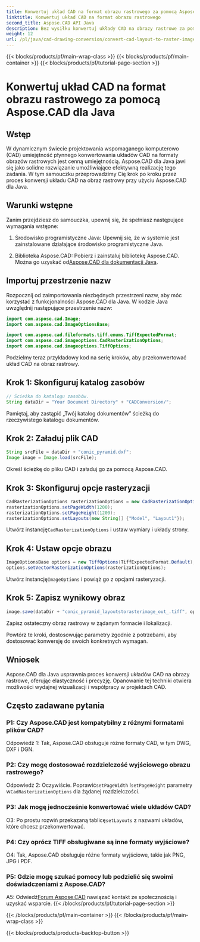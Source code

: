 ```yaml
---
title: Konwertuj układ CAD na format obrazu rastrowego za pomocą Aspose.CAD dla Java
linktitle: Konwertuj układ CAD na format obrazu rastrowego
second_title: Aspose.CAD API Java
description: Bez wysiłku konwertuj układy CAD na obrazy rastrowe za pomocą Aspose.CAD dla Java. Wysokiej jakości wizualizacja ułatwiająca lepszą współpracę.
weight: 12
url: /pl/java/cad-drawing-conversion/convert-cad-layout-to-raster-image/
---
```


{{< blocks/products/pf/main-wrap-class >}}
{{< blocks/products/pf/main-container >}}
{{< blocks/products/pf/tutorial-page-section >}}

# Konwertuj układ CAD na format obrazu rastrowego za pomocą Aspose.CAD dla Java

## Wstęp

W dynamicznym świecie projektowania wspomaganego komputerowo (CAD) umiejętność płynnego konwertowania układów CAD na formaty obrazów rastrowych jest cenną umiejętnością. Aspose.CAD dla Java jawi się jako solidne rozwiązanie umożliwiające efektywną realizację tego zadania. W tym samouczku przeprowadzimy Cię krok po kroku przez proces konwersji układu CAD na obraz rastrowy przy użyciu Aspose.CAD dla Java.

## Warunki wstępne

Zanim przejdziesz do samouczka, upewnij się, że spełniasz następujące wymagania wstępne:

1. Środowisko programistyczne Java: Upewnij się, że w systemie jest zainstalowane działające środowisko programistyczne Java.

2.  Biblioteka Aspose.CAD: Pobierz i zainstaluj bibliotekę Aspose.CAD. Można go uzyskać od[Aspose.CAD dla dokumentacji Java](https://reference.aspose.com/cad/java/).

## Importuj przestrzenie nazw

Rozpocznij od zaimportowania niezbędnych przestrzeni nazw, aby móc korzystać z funkcjonalności Aspose.CAD dla Java. W kodzie Java uwzględnij następujące przestrzenie nazw:

```java
import com.aspose.cad.Image;
import com.aspose.cad.ImageOptionsBase;

import com.aspose.cad.fileformats.tiff.enums.TiffExpectedFormat;
import com.aspose.cad.imageoptions.CadRasterizationOptions;
import com.aspose.cad.imageoptions.TiffOptions;
```

Podzielmy teraz przykładowy kod na serię kroków, aby przekonwertować układ CAD na obraz rastrowy.
## Krok 1: Skonfiguruj katalog zasobów

```java
// Ścieżka do katalogu zasobów.
String dataDir = "Your Document Directory" + "CADConversion/";
```

Pamiętaj, aby zastąpić „Twój katalog dokumentów” ścieżką do rzeczywistego katalogu dokumentów.

## Krok 2: Załaduj plik CAD

```java
String srcFile = dataDir + "conic_pyramid.dxf";
Image image = Image.load(srcFile);
```

Określ ścieżkę do pliku CAD i załaduj go za pomocą Aspose.CAD.

## Krok 3: Skonfiguruj opcje rasteryzacji

```java
CadRasterizationOptions rasterizationOptions = new CadRasterizationOptions();
rasterizationOptions.setPageWidth(1200);
rasterizationOptions.setPageHeight(1200);
rasterizationOptions.setLayouts(new String[] {"Model", "Layout1"});
```

 Utwórz instancję`CadRasterizationOptions` i ustaw wymiary i układy strony.

## Krok 4: Ustaw opcje obrazu

```java
ImageOptionsBase options = new TiffOptions(TiffExpectedFormat.Default);
options.setVectorRasterizationOptions(rasterizationOptions);
```

 Utwórz instancję`ImageOptions` i powiąż go z opcjami rasteryzacji.

## Krok 5: Zapisz wynikowy obraz

```java
image.save(dataDir + "conic_pyramid_layoutstorasterimage_out_.tiff", options);
```

Zapisz ostateczny obraz rastrowy w żądanym formacie i lokalizacji.

Powtórz te kroki, dostosowując parametry zgodnie z potrzebami, aby dostosować konwersję do swoich konkretnych wymagań.

## Wniosek

Aspose.CAD dla Java usprawnia proces konwersji układów CAD na obrazy rastrowe, oferując elastyczność i precyzję. Opanowanie tej techniki otwiera możliwości wydajnej wizualizacji i współpracy w projektach CAD.

## Często zadawane pytania

### P1: Czy Aspose.CAD jest kompatybilny z różnymi formatami plików CAD?

Odpowiedź 1: Tak, Aspose.CAD obsługuje różne formaty CAD, w tym DWG, DXF i DGN.

### P2: Czy mogę dostosować rozdzielczość wyjściowego obrazu rastrowego?

 Odpowiedź 2: Oczywiście. Poprawić`setPageWidth` I`setPageHeight` parametry w`CadRasterizationOptions` dla żądanej rozdzielczości.

### P3: Jak mogę jednocześnie konwertować wiele układów CAD?

 O3: Po prostu rozwiń przekazaną tablicę`setLayouts` z nazwami układów, które chcesz przekonwertować.

### P4: Czy oprócz TIFF obsługiwane są inne formaty wyjściowe?

O4: Tak, Aspose.CAD obsługuje różne formaty wyjściowe, takie jak PNG, JPG i PDF.

### P5: Gdzie mogę szukać pomocy lub podzielić się swoimi doświadczeniami z Aspose.CAD?

A5: Odwiedź[Forum Aspose.CAD](https://forum.aspose.com/c/cad/19) nawiązać kontakt ze społecznością i uzyskać wsparcie.
{{< /blocks/products/pf/tutorial-page-section >}}

{{< /blocks/products/pf/main-container >}}
{{< /blocks/products/pf/main-wrap-class >}}

{{< blocks/products/products-backtop-button >}}

